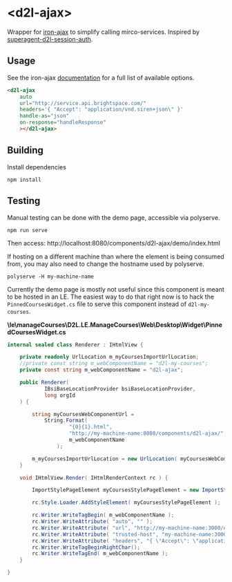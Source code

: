 # &lt;d2l-ajax&gt;

Wrapper for [iron-ajax](https://github.com/PolymerElements/iron-ajax) to simplify calling mirco-services.
Inspired by [superagent-d2l-session-auth](https://github.com/Brightspace/superagent-d2l-session-auth).

## Usage

See the iron-ajax [documentation](https://elements.polymer-project.org/elements/iron-ajax) for a full list of available options.

```html
<d2l-ajax
    auto
    url="http://service.api.brightspace.com/"
    headers='{ "Accept": "application/vnd.siren+json\" }'
    handle-as="json"
    on-response="handleResponse"
    ></d2l-ajax>
```

## Building

Install dependencies

```shell
npm install
```

## Testing

Manual testing can be done with the demo page, accessible via polyserve.

```shell
npm run serve
```

Then access: http://localhost:8080/components/d2l-ajax/demo/index.html

If hosting on a different machine than where the element is being consumed from, you may also need to change the hostname used by polyserve.

```shell
polyserve -H my-machine-name
```

Currently the demo page is mostly not useful since this component is meant to be hosted in an LE.
The easiest way to do that right now is to hack the `PinnedCoursesWidget.cs` file to serve this component instead of `d2l-my-courses`.

**\le\manageCourses\D2L.LE.ManageCourses\Web\Desktop\Widget\PinnedCoursesWidget.cs**
```cs
internal sealed class Renderer : IHtmlView {

	private readonly UrlLocation m_myCoursesImportUrlLocation;
	//private const string m_webComponentName = "d2l-my-courses";
	private const string m_webComponentName = "d2l-ajax";

	public Renderer(
			IBsiBaseLocationProvider bsiBaseLocationProvider,
			long orgId
	) {

		string myCoursesWebComponentUrl =
			String.Format(
					"{0}{1}.html",
					"http://my-machine-name:8080/components/d2l-ajax/",
					m_webComponentName
				);

		m_myCoursesImportUrlLocation = new UrlLocation( myCoursesWebComponentUrl );
	}

	void IHtmlView.Render( IHtmlRenderContext rc ) {

		ImportStylePageElement myCoursesStylePageElement = new ImportStylePageElement( m_myCoursesImportUrlLocation );

		rc.Style.Loader.AddStyleElement( myCoursesStylePageElement );

		rc.Writer.WriteTagBegin( m_webComponentName );
		rc.Writer.WriteAttribute( "auto", "" );
		rc.Writer.WriteAttribute( "url", "http://my-machine-name:3000/enrollments" );
		rc.Writer.WriteAttribute( "trusted-host", "my-machine-name:3000" );
		rc.Writer.WriteAttribute( "headers", "{ \"Accept\": \"application/vnd.siren+json\"}" );
		rc.Writer.WriteTagBeginRightChar();
		rc.Writer.WriteTagEnd( m_webComponentName );
	}

}
```
